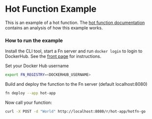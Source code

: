 # Hot Function Example

This is an example of a hot function. The [hot function documentation](/docs/hot-functions.md) contains an analysis of how this example works.

### How to run the example

Install the CLI tool, start a Fn server and run `docker login` to login to DockerHub. See the [front page](/README.md) for instructions. 

Set your Docker Hub username 

```sh
export FN_REGISTRY=<DOCKERHUB_USERNAME>
```

Build and deploy the function to the Fn server (default localhost:8080)

```sh
fn deploy --app hot-app
```

Now call your function:

```sh
curl -X POST -d "World" http://localhost:8080/r/hot-app/hotfn-go
```
